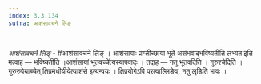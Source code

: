 ```yaml
---
index: 3.3.134
sutra: आशंसावचने लिङ्

---
```

_आशंसावचने लिङ्_ - #आशंसावचने लिङ् । आशंसायाः प्राप्तीच्छाया भूते असंभवाद्भविष्यतीति लभ्यत इति मत्वाह —  भविष्यतीति ।आशंसायां भूतवच्चे॑त्यस्यापवादः । तदाह —  नतु भूतवदिति । गुरुश्चेदिति । गुरुरुपेयाच्चेत् क्षिप्रमधीयीयेत्याशंसे इत्यन्वयः । क्षिप्रयोगेऽपि परत्वाल्लिङेव, नतु लृडिति भावः । 